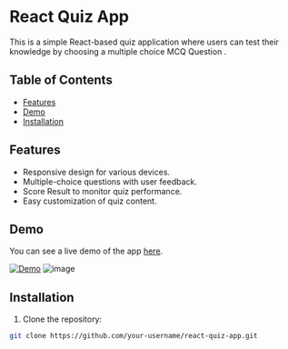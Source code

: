 # React Quiz App

This is a simple React-based quiz application where users can test their knowledge by choosing a multiple choice MCQ Question .

## Table of Contents

- [Features](#features)
- [Demo](#demo)
- [Installation](#installation)


## Features

- Responsive design for various devices.
- Multiple-choice questions with user feedback.
- Score Result to monitor quiz performance.
- Easy customization of quiz content.

## Demo

You can see a live demo of the app [here](https://quizzz-react-app.netlify.app/).

[![Demo](demo-screenshot.png)](![image](https://github.com/Abdull121/React-Quiz-App/assets/93944428/865081f6-f660-450d-b13f-8d7d2c967126)
)
![image](https://github.com/Abdull121/React-Quiz-App/assets/93944428/064103ec-8995-48e7-b366-1fead909bbdd)


## Installation

1. Clone the repository:

```bash
git clone https://github.com/your-username/react-quiz-app.git
